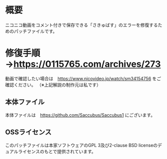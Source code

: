 # 概要
ニコニコ動画をコメント付きで保存できる「さきゅばす」のエラーを修復するためのパッチファイルです。

# 修復手順→https://0115765.com/archives/273

動画で確認したい場合は　https://www.nicovideo.jp/watch/sm34154756
をご確認ください。
（※上記解説の制作元は私です）

## 本体ファイル
本体ファイルは　https://github.com/Saccubus/Saccubus1
にございます。

## OSSライセンス
このパッチファイルは本家ソフトウェアのGPL 3及び2-clause BSD licenseのデュアルライセンスのもとで提供されています。

